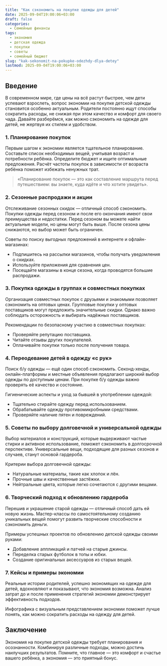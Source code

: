 ```yaml
---
title: "Как сэкономить на покупке одежды для детей"
date: 2025-09-04T19:00:06+03:00
draft: false
categories:
  - Семейные финансы
tags:
  - экономия
  - детская одежда
  - покупки
  - советы
  - семейный бюджет
slug: "kak-sekonomit-na-pokupke-odezhdy-dlya-detey"
lastmod: 2025-09-04T19:00:06+03:00
---
```


## Введение

В современном мире, где цены на всё растут быстрее, чем дети успевают взрослеть, вопрос экономии на покупке детской одежды становится особенно актуальным. Родители постоянно ищут способы сократить расходы, не снижая при этом качество и комфорт для своего чада. Давайте разберёмся, как можно сэкономить на одежде для детей, не жертвуя их стилем и удобством.

### 1. Планирование покупок

Первым шагом к экономии является тщательное планирование. Составьте список необходимых вещей, учитывая возраст и потребности ребёнка. Определите бюджет и ищите оптимальные предложения. Расчёт частоты покупок в зависимости от возраста ребёнка поможет избежать ненужных трат.

> «Планирование покупок — это как составление маршрута перед путешествием: вы знаете, куда идёте и что хотите увидеть».

### 2. Сезонные распродажи и акции

Отслеживание сезонных скидок — отличный способ сэкономить. Покупки одежды перед сезоном и после его окончания имеют свои преимущества и недостатки. Перед сезоном вы можете найти актуальные модели, но цены могут быть выше. После сезона цены снижаются, но выбор может быть ограничен.

Советы по поиску выгодных предложений в интернете и офлайн-магазинах:
- Подпишитесь на рассылки магазинов, чтобы получать уведомления о скидках.
- Используйте приложения для сравнения цен.
- Посещайте магазины в конце сезона, когда проводятся большие распродажи.

### 3. Покупка одежды в группах и совместных покупках

Организация совместных покупок с друзьями и знакомыми позволяет сэкономить на оптовых ценах. Групповые покупки у оптовых поставщиков могут предложить значительные скидки. Однако важно соблюдать осторожность и выбирать надёжных поставщиков.

Рекомендации по безопасному участию в совместных покупках:
- Проверяйте репутацию поставщика.
- Читайте отзывы других покупателей.
- Оплачивайте покупки только после получения товара.

### 4. Переодевание детей в одежду «с рук»

Поиск б/у одежды — ещё один способ сэкономить. Секонд-хенды, онлайн-платформы и местные объявления предлагают широкий выбор одежды по доступным ценам. При покупке б/у одежды важно проверять её качество и состояние.

Гигиенические аспекты и уход за бывшей в употреблении одеждой:
- Тщательно стирайте одежду перед использованием.
- Обрабатывайте одежду противомикробными средствами.
- Проверяйте наличие пятен и повреждений.

### 5. Советы по выбору долговечной и универсальной одежды

Выбор материалов и конструкций, которые выдерживают частые стирки и активное использование, поможет сэкономить в долгосрочной перспективе. Универсальные вещи, подходящие для разных сезонов и случаев, станут основой гардероба.

Критерии выбора долговечной одежды:
- Натуральные материалы, такие как хлопок и лён.
- Прочные швы и качественные застёжки.
- Нейтральные цвета, которые легко сочетаются с другими вещами.

### 6. Творческий подход к обновлению гардероба

Перешив и украшение старой одежды — отличный способ дать ей новую жизнь. Мастер-классы по самостоятельному созданию уникальных вещей помогут развить творческие способности и сэкономить деньги.

Примеры успешных проектов по обновлению детской одежды своими руками:
- Добавление аппликаций и патчей на старые джинсы.
- Переделка старых футболок в топы и юбки.
- Создание оригинальных аксессуаров из старых вещей.

### 7. Кейсы и примеры экономии

Реальные истории родителей, успешно экономящих на одежде для детей, вдохновляют и показывают, что экономия возможна. Анализ затрат до и после применения стратегий экономии демонстрирует эффективность подходов.

Инфографика с визуальным представлением экономии поможет лучше понять, как можно сократить расходы на одежду для детей.

## Заключение

Экономия на покупке детской одежды требует планирования и осознанности. Комбинируя различные подходы, можно достичь наилучших результатов. Помните, что главное — это комфорт и счастье вашего ребёнка, а экономия — это приятный бонус.

